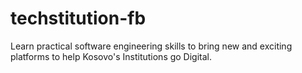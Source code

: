# techstitution-fb
Learn practical software engineering skills to bring new and exciting platforms to help Kosovo's Institutions go Digital.
